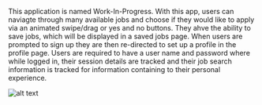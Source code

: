 This application is named Work-In-Progress.  With this app, users can naviagte through many available jobs and choose if they would like to apply via an animated swipe/drag or yes and no buttons. They ahve the ability to save jobs, which will be displayed in a saved jobs page. When users are prompted to sign up they are then re-directed to set up a profile in the profile page.  Users are required to have a user name and password where while logged in, their session details are tracked and their job search information is tracked for information containing to their personal experience. 




![alt text](./Screenshot%202024-02-14%20at%201.00.35 PM.png)